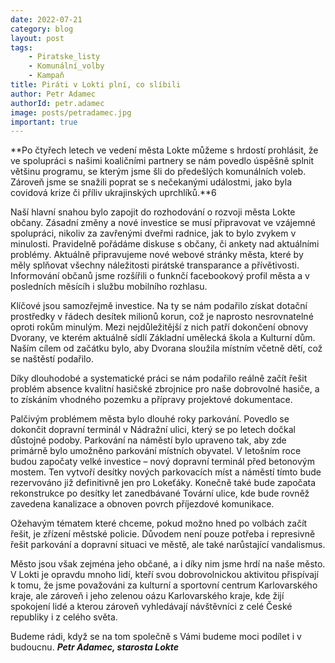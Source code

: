 ```yaml
---
date: 2022-07-21
category: blog
layout: post
tags:
    - Piratske_listy
    - Komunální_volby
    - Kampaň
title: Piráti v Lokti plní, co slíbili
author: Petr Adamec
authorId: petr.adamec
image: posts/petradamec.jpg
important: true
---
```

**Po čtyřech letech ve vedení města Lokte můžeme s hrdostí prohlásit, že ve spolupráci s našimi koaličními partnery se nám povedlo úspěšně splnit většinu programu, se kterým jsme šli do předešlých komunálních voleb. Zároveň jsme se snažili poprat se s nečekanými událostmi, jako byla covidová krize či příliv ukrajinských uprchlíků.**6

Naší hlavní snahou bylo zapojit do rozhodování o rozvoji města Lokte občany. Zásadní změny a nové investice se musí připravovat ve vzájemné spolupráci, nikoliv za zavřenými dveřmi radnice, jak to bylo zvykem v minulosti. Pravidelně pořádáme diskuse s občany, či ankety nad aktuálními problémy. Aktuálně připravujeme nové webové stránky města, které by měly splňovat všechny náležitosti pirátské transparance a přívětivosti. Informování občanů jsme rozšířili o funknčí facebookový profil města a v posledních měsícíh i službu mobilního rozhlasu. 

 

Klíčové jsou samozřejmě investice. Na ty se nám podařilo získat dotační prostředky v řádech desítek milionů korun, což je naprosto nesrovnatelné oproti rokům minulým. Mezi nejdůležitější z nich patří dokončení obnovy Dvorany, ve kterém aktuálně sídlí Základní umělecká škola a Kulturní dům. Naším cílem od začátku bylo, aby Dvorana sloužila místním včetně dětí, což se naštěstí podařilo. 

Díky dlouhodobé a systematické práci se nám podařilo reálně začít řešit problém absence kvalitní hasičské zbrojnice pro naše dobrovolné hasiče, a to získáním vhodného pozemku a přípravy projektové dokumentace. 

Palčivým problémem města bylo dlouhé roky parkování. Povedlo se dokončit dopravní terminál v Nádražní ulici, který se po letech dočkal důstojné podoby. Parkování na náměstí bylo upraveno tak, aby zde primárně bylo umožněno parkování místních obyvatel. V letošním roce budou započaty velké investice – nový dopravní terminál před betonovým mostem. Ten vytvoří desítky nových parkovacích míst a náměstí tímto bude rezervováno již definitivně jen pro Lokeťáky. Konečně také bude započata rekonstrukce po desítky let zanedbávané Tovární ulice, kde bude rovněž zavedena kanalizace a obnoven povrch příjezdové komunikace.   

Ožehavým tématem které chceme, pokud možno hned po volbách začít řešit, je zřízení městské policie. Důvodem není pouze potřeba i represivně řešit parkování a dopravní situaci ve městě, ale také narůstající vandalismus. 

 
 

Město jsou však zejména jeho občané, a i díky nim jsme hrdí na naše město. V Lokti je opravdu mnoho lidí, kteří svou dobrovolnickou aktivitou přispívají k tomu, že jsme považováni za kulturní a sportovní centrum Karlovarského kraje, ale zároveň i jeho zelenou oázu Karlovarského kraje, kde žijí spokojení lidé a kterou zároveň vyhledávají návštěvníci z celé České republiky i z celého světa. 

 
Budeme rádi, když se na tom společně s Vámi budeme moci podílet i v budoucnu.
***Petr Adamec, starosta Lokte***
